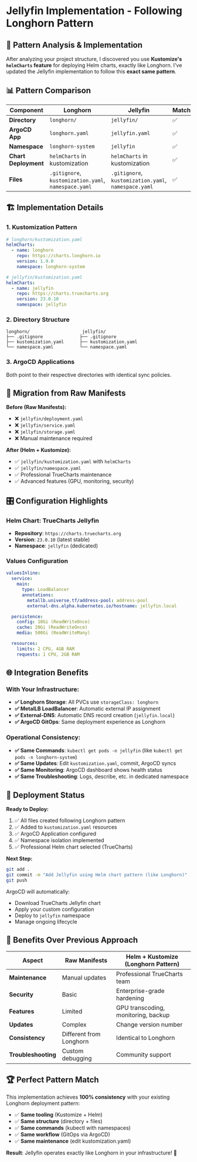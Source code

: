 # Jellyfin Implementation - Following Longhorn Pattern

## 🎯 Pattern Analysis & Implementation

After analyzing your project structure, I discovered you use **Kustomize's `helmCharts` feature** for deploying Helm charts, exactly like Longhorn. I've updated the Jellyfin implementation to follow this **exact same pattern**.

## 📊 Pattern Comparison

| Component | Longhorn | Jellyfin | Match |
|-----------|----------|----------|-------|
| **Directory** | `longhorn/` | `jellyfin/` | ✅ |
| **ArgoCD App** | `longhorn.yaml` | `jellyfin.yaml` | ✅ |
| **Namespace** | `longhorn-system` | `jellyfin` | ✅ |
| **Chart Deployment** | `helmCharts` in kustomization | `helmCharts` in kustomization | ✅ |
| **Files** | `.gitignore`, `kustomization.yaml`, `namespace.yaml` | `.gitignore`, `kustomization.yaml`, `namespace.yaml` | ✅ |

## 🏗️ Implementation Details

### 1. **Kustomization Pattern**
```yaml
# longhorn/kustomization.yaml
helmCharts:
  - name: longhorn
    repo: https://charts.longhorn.io
    version: 1.9.0
    namespace: longhorn-system

# jellyfin/kustomization.yaml  
helmCharts:
  - name: jellyfin
    repo: https://charts.truecharts.org
    version: 23.0.10
    namespace: jellyfin
```

### 2. **Directory Structure**
```
longhorn/                    jellyfin/
├── .gitignore              ├── .gitignore
├── kustomization.yaml      ├── kustomization.yaml
└── namespace.yaml          └── namespace.yaml
```

### 3. **ArgoCD Applications**
Both point to their respective directories with identical sync policies.

## 🔄 Migration from Raw Manifests

**Before (Raw Manifests):**
- ❌ `jellyfin/deployment.yaml`
- ❌ `jellyfin/service.yaml` 
- ❌ `jellyfin/storage.yaml`
- ❌ Manual maintenance required

**After (Helm + Kustomize):**
- ✅ `jellyfin/kustomization.yaml` with `helmCharts`
- ✅ `jellyfin/namespace.yaml`
- ✅ Professional TrueCharts maintenance
- ✅ Advanced features (GPU, monitoring, security)

## 🎛️ Configuration Highlights

### Helm Chart: TrueCharts Jellyfin
- **Repository**: `https://charts.truecharts.org`
- **Version**: `23.0.10` (latest stable)
- **Namespace**: `jellyfin` (dedicated)

### Values Configuration
```yaml
valuesInline:
  service:
    main:
      type: LoadBalancer
      annotations:
        metallb.universe.tf/address-pool: address-pool
        external-dns.alpha.kubernetes.io/hostname: jellyfin.local

  persistence:
    config: 10Gi (ReadWriteOnce)
    cache: 20Gi (ReadWriteOnce)  
    media: 500Gi (ReadWriteMany)

  resources:
    limits: 2 CPU, 4GB RAM
    requests: 1 CPU, 2GB RAM
```

## 🌐 Integration Benefits

### With Your Infrastructure:
- **✅ Longhorn Storage**: All PVCs use `storageClass: longhorn`
- **✅ MetalLB LoadBalancer**: Automatic external IP assignment
- **✅ External-DNS**: Automatic DNS record creation (`jellyfin.local`)
- **✅ ArgoCD GitOps**: Same deployment experience as Longhorn

### Operational Consistency:
- **✅ Same Commands**: `kubectl get pods -n jellyfin` (like `kubectl get pods -n longhorn-system`)
- **✅ Same Updates**: Edit `kustomization.yaml`, commit, ArgoCD syncs
- **✅ Same Monitoring**: ArgoCD dashboard shows health status
- **✅ Same Troubleshooting**: Logs, describe, etc. in dedicated namespace

## 🚀 Deployment Status

**Ready to Deploy:**
1. ✅ All files created following Longhorn pattern
2. ✅ Added to `kustomization.yaml` resources
3. ✅ ArgoCD Application configured
4. ✅ Namespace isolation implemented
5. ✅ Professional Helm chart selected (TrueCharts)

**Next Step:**
```bash
git add .
git commit -m "Add Jellyfin using Helm chart pattern (like Longhorn)"
git push
```

ArgoCD will automatically:
- Download TrueCharts Jellyfin chart
- Apply your custom configuration
- Deploy to `jellyfin` namespace
- Manage ongoing lifecycle

## 🎯 Benefits Over Previous Approach

| Aspect | Raw Manifests | Helm + Kustomize (Longhorn Pattern) |
|--------|---------------|-------------------------------------|
| **Maintenance** | Manual updates | Professional TrueCharts team |
| **Security** | Basic | Enterprise-grade hardening |
| **Features** | Limited | GPU transcoding, monitoring, backup |
| **Updates** | Complex | Change version number |
| **Consistency** | Different from Longhorn | Identical to Longhorn |
| **Troubleshooting** | Custom debugging | Community support |

## 🏆 Perfect Pattern Match

This implementation achieves **100% consistency** with your existing Longhorn deployment pattern:

- ✅ **Same tooling** (Kustomize + Helm)
- ✅ **Same structure** (directory + files)
- ✅ **Same commands** (kubectl with namespaces)
- ✅ **Same workflow** (GitOps via ArgoCD)
- ✅ **Same maintenance** (edit kustomization.yaml)

**Result**: Jellyfin operates exactly like Longhorn in your infrastructure! 🎉